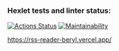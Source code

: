 ### Hexlet tests and linter status:

[![Actions Status](https://github.com/imavladmay/frontend-project-11/workflows/hexlet-check/badge.svg)](https://github.com/imavladmay/frontend-project-11/actions) [![Maintainability](https://api.codeclimate.com/v1/badges/f71bf188f5c7adf65760/maintainability)](https://codeclimate.com/github/imavladmay/rss-reader/maintainability)

https://rss-reader-beryl.vercel.app/
